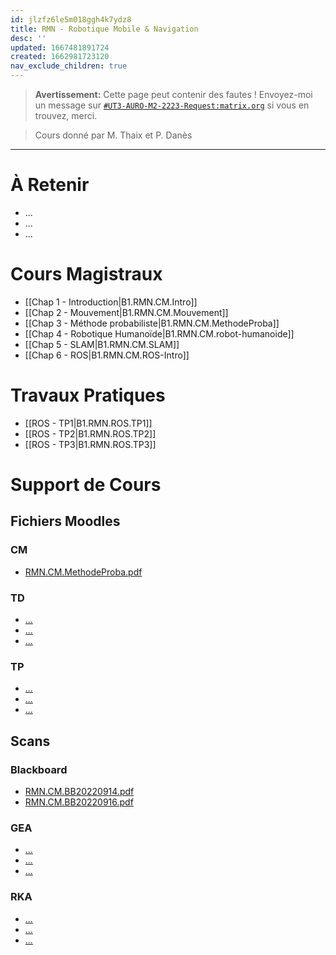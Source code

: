 ```yaml
---
id: jlzfz6le5m018ggh4k7ydz8
title: RMN - Robotique Mobile & Navigation
desc: ''
updated: 1667481891724
created: 1662981723120
nav_exclude_children: true
---
```


> **Avertissement:**
Cette page peut contenir des fautes ! Envoyez-moi un message sur [`#UT3-AURO-M2-2223-Request:matrix.org`](https://matrix.to/#/#UT3-AURO-M2-2223-Request:matrix.org) si vous en trouvez, merci.

> Cours donné par M. Thaix et P. Danès

---

# À Retenir

- ...
- ...
- ...

# Cours Magistraux

- [[Chap 1 - Introduction|B1.RMN.CM.Intro]]
- [[Chap 2 - Mouvement|B1.RMN.CM.Mouvement]]
- [[Chap 3 - Méthode probabiliste|B1.RMN.CM.MethodeProba]]
- [[Chap 4 - Robotique Humanoïde|B1.RMN.CM.robot-humanoide]]
- [[Chap 5 - SLAM|B1.RMN.CM.SLAM]]
- [[Chap 6 - ROS|B1.RMN.CM.ROS-Intro]]

<!--
# Travaux Dirigés

- [[...|...]]
-->

# Travaux Pratiques

- [[ROS - TP1|B1.RMN.ROS.TP1]]
- [[ROS - TP2|B1.RMN.ROS.TP2]]
- [[ROS - TP3|B1.RMN.ROS.TP3]]

# Support de Cours

## Fichiers Moodles

### CM

- [RMN.CM.MethodeProba.pdf](https://raw.githubusercontent.com/TunnARK/UT3-AURO-2223-S10-Dendron/main/vault/assets/RMN.CM.MethodeProba.pdf)


### TD

- [...]()
- [...]()
- [...]()

### TP

- [...]()
- [...]()
- [...]()

## Scans

### Blackboard

- [RMN.CM.BB20220914.pdf](https://raw.githubusercontent.com/TunnARK/UT3-AURO-2223-S10-Dendron/main/vault/assets/RMN.CM.BB20220914.pdf)
- [RMN.CM.BB20220916.pdf](https://raw.githubusercontent.com/TunnARK/UT3-AURO-2223-S10-Dendron/main/vault/assets/RMN.CM.BB20220914.pdf)

### GEA

- [...]()
- [...]()
- [...]()

### RKA

- [...]()
- [...]()
- [...]()

